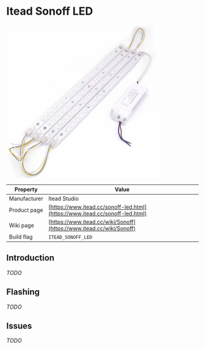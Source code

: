 # Itead Sonoff LED

![Sonoff LED](images/devices/itead-sonoff-led.jpg)

|Property|Value|
|---|---|
|Manufacturer|Itead Studio|
|Product page|[https://www.itead.cc/sonoff-led.html](https://www.itead.cc/sonoff-led.html)|
|Wiki page|[https://www.itead.cc/wiki/Sonoff](https://www.itead.cc/wiki/Sonoff)|
|Build flag|`ITEAD_SONOFF_LED`|

## Introduction

*TODO*

## Flashing

*TODO*

## Issues

*TODO*